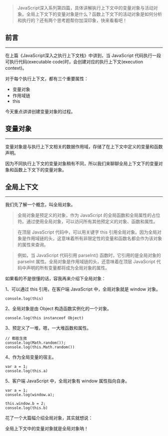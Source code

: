 > JavaScript深入系列第四篇，具体讲解执行上下文中的变量对象与活动对象。全局上下文下的变量对象是什么？函数上下文下的活动对象是如何分析和执行的？还有两个思考题帮你加深印象，快来看看吧！

## 前言
---
在上篇《JavaScript深入之执行上下文栈》中讲到，当 JavaScript 代码执行一段可执行代码(executable code)时，会创建对应的执行上下文(execution context)。

对于每个执行上下文，都有三个重要属性：
+ 变量对象
+ 作用域链
+ this

今天重点讲讲创建变量对象的过程。

## 变量对象
---
变量对象是与执行上下文相关的数据作用域，存储了在上下文中定义的变量和函数声明。

因为不同执行上下文的变量对象稍有不同，所以我们来聊聊全局上下文下的变量对象和函数上下文下的变量对象。

## 全局上下文
---
我们先了解一个概念，叫全局对象。
> 全局对象是预定义的对象，作为 JavaScript 的全局函数和全局属性的占位符。通过使用全局对象，可以访问所有其他预定义的对象、函数和属性。

> 在顶层 JavaScript 代码中，可以用关键字 this 引用全局对象。因为全局对象是作用域链的头，这意味着所有非限定性的变量和函数名都会作为该对象的属性来查询。

> 例如，当 JavaScript 代码引用 parseInt() 函数时，它引用的是全局对象的 parseInt 属性。全局对象是作用域链的头，还意味着在顶层 JavaScript 代码中声明的所有变量都将成为全局对象的属性。

如果看的不是很懂的话，容我再来介绍下全局对象：

1、可以通过 this 引用，在客户端 JavaScript 中，全局对象就是 window 对象。
```
console.log(this)
```

2、全局对象是由 Object 构造函数实例化的一个对象。
```
console.log(this instanceof Object)
```

3、预定义了一堆，嗯，一大堆函数和属性。
```
// 都能生效
console.log(Math.random());
console.log(this.Math.random())
```

4、作为全局变量的宿主。
```
var a = 1;
console.log(this.a)
```

5、客户端 JavaScript 中，全局对象有 window 属性指向自身。
```
var a = 1;
console.log(window.a);

this.window.b = 2;
console.log(this.b)
```
花了一个大篇幅介绍全局对象，其实就想说：

全局上下文中的变量对象就是全局对象呐！